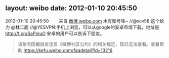 layout: weibo
date: 2012-01-10 20:45:50
---
2012-01-10 20:45:50  &nbsp;&nbsp;&nbsp;&nbsp;&nbsp;&nbsp; 来自 <a href="http://weibo.com/" rel="nofollow">微博 weibo.com</a>
木有账号哇~ //@xcv58:这个给力  @林二鹿 //@YESVPN:手机上浏览，可以从google的安卓市场下载，地址是 http://t.cn/SaPmuO 安卓的用户可以告诉下朋友。
>  该账号因被投诉违反《微博社区公约》的相关规定，现已无法查看。查看帮助 https://kefu.weibo.com/faqdetail?id=13216
